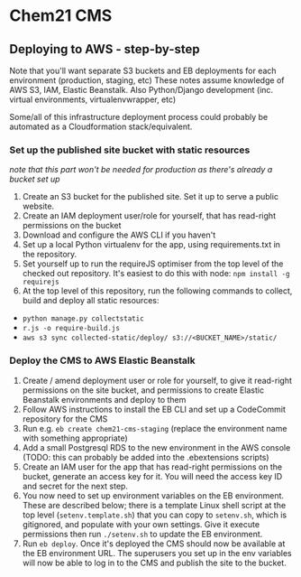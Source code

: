 # Chem21 CMS

## Deploying to AWS - step-by-step

Note that you'll want separate S3 buckets and EB deployments for each environment (production, staging, etc)
These notes assume knowledge of AWS S3, IAM, Elastic Beanstalk. Also Python/Django development (inc. virtual environments, virtualenvwrapper, etc)

Some/all of this infrastructure deployment process could probably be automated as a Cloudformation stack/equivalent.

### Set up the published site bucket with static resources
_note that this part won't be needed for production as there's already a bucket set up_

1. Create an S3 bucket for the published site.  Set it up to serve a public website. 
2. Create an IAM deployment user/role for yourself, that has read-right permissions on the bucket
3. Download and configure the AWS CLI if you haven't
4. Set up a local Python virtualenv for the app, using requirements.txt in the repository.
5. Set yourself up to run the requireJS optimiser from the top level of the checked out repository.  It's easiest to do this with node: `npm install -g requirejs`
6. At the top level of this repository, run the following commands to collect, build and deploy all static resources:
- ` python manage.py collectstatic `
- ` r.js -o require-build.js `
- ` aws s3 sync collected-static/deploy/ s3://<BUCKET_NAME>/static/ `

### Deploy the CMS to AWS Elastic Beanstalk

1. Create / amend deployment user or role for yourself, to give it read-right permissions on the site bucket, and permissions to create Elastic Beanstalk environments and deploy to them
2. Follow AWS instructions to install the EB CLI and set up a CodeCommit repository for the CMS
3. Run e.g. `eb create chem21-cms-staging` (replace the environment name with something appropriate)
4. Add a small Postgresql RDS to the new environment in the AWS console (TODO: this can probably be added into the .ebextensions scripts)
5. Create an IAM user for the app that has read-right permissions on the bucket, generate an access key for it.  You will need the access key ID and secret for the next step.
6. You now need to set up environment variables on the EB environment.  These are described below; there is a template Linux shell script at the top level (`setenv.template.sh`) that you can copy to `setenv.sh`, which is gitignored, and populate with your own settings.  Give it execute permissions then run `./setenv.sh` to update the EB environment.
7. Run `eb deploy`.  Once it's deployed the CMS should now be available at the EB environment URL.  The superusers you set up in the env variables will now be able to log in to the CMS and publish the site to the bucket.
